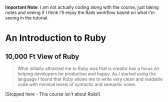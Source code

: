 **Important Note**: I am not actually coding along with the course, just taking notes and seeing if I think I'll enjoy the Rails workflow based on what I'm seeing in the tutorial.

# An Introduction to Ruby

## 10,000 Ft View of Ruby

> What initially attracted me to Ruby was that is creator has a focus on helping developers be productive and happy. As I started using the language I found that Ruby allows me to write very clean and readable code with minimal levels of syntactic and semantic noise.

[Stopped here - This course isn't about Rails!]